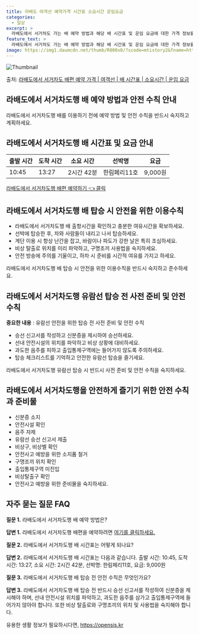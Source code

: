 ```yaml
---
title: 라배도 여객선 예약가격 시간표 소요시간 운임요금
categories:
  - 일상
excerpt: >
  라배도에서 서거차도 가는 배 예약 방법과 해당 배 시간표 및 운임 요금에 대한 가격 정보를 안내 드리겠습니다. 안전하고 재밋는 서거차도행 여행을 위해 아래 정보 참고하시기 바랍니다. 서거차도행 배편 예약하기 👈 클릭라배도에서 서거차도행 배 시간표출발 시간도착 시간소요 시간선박명요금10:4513:272시간 42분한림페리11호9,000원서거차도행 배편 예약하기 👈 클릭라배도에서 서거차도행 여객선 탑승 시 이용수칙중요한 내용: 라배도에서 서거차도행 배를 탑승할 때 반드시 준수해아 할 이용수칙 1) 라배도에서 서거차도행 배 출항시간을 확인한다. 2) 출항 시간이 가까울수록 미리 매표소로 가서 충분한 여유시간을 확보한다. 3) 선박에 탑승한 후, 차와 사람들이 내리고 나서 탑승한다. 4) 계단 이용 시 항상 난간..
feature_text: >
  라배도에서 서거차도 가는 배 예약 방법과 해당 배 시간표 및 운임 요금에 대한 가격 정보를 안내 드리겠습니다. 안전하고 재밋는 서거차도행 여행을 위해 아래 정보 참고하시기 바랍니다. 서거차도행 배편 예약하기 👈 클릭라배도에서 서거차도행 배 시간표출발 시간도착 시간소요 시간선박명요금10:4513:272시간 42분한림페리11호9,000원서거차도행 배편 예약하기 👈 클릭라배도에서 서거차도행 여객선 탑승 시 이용수칙중요한 내용: 라배도에서 서거차도행 배를 탑승할 때 반드시 준수해아 할 이용수칙 1) 라배도에서 서거차도행 배 출항시간을 확인한다. 2) 출항 시간이 가까울수록 미리 매표소로 가서 충분한 여유시간을 확보한다. 3) 선박에 탑승한 후, 차와 사람들이 내리고 나서 탑승한다. 4) 계단 이용 시 항상 난간..
image: https://img1.daumcdn.net/thumb/R800x0/?scode=mtistory2&fname=https%3A%2F%2Fblog.kakaocdn.net%2Fdn%2FMMF9P%2FbtsHBztSBiP%2Frm9cL3YY7yxUFvcZlK7Mkk%2Fimg.webp
---
```


![Thumbnail](https://img1.daumcdn.net/thumb/R800x0/?scode=mtistory2&fname=https%3A%2F%2Fblog.kakaocdn.net%2Fdn%2FMMF9P%2FbtsHBztSBiP%2Frm9cL3YY7yxUFvcZlK7Mkk%2Fimg.webp)

<p>출처: <a href="https://opensis.kr/entry/%EB%9D%BC%EB%B0%B0%EB%8F%84%EC%97%90%EC%84%9C-%EC%84%9C%EA%B1%B0%EC%B0%A8%EB%8F%84-%EB%B0%B0%ED%8E%B8-%EC%98%88%EC%95%BD-%EA%B0%80%EA%B2%A9-%EC%97%AC%EA%B0%9D%EC%84%A0-%EB%B0%B0-%EC%8B%9C%EA%B0%84%ED%91%9C-%EC%86%8C%EC%9A%94%EC%8B%9C%EA%B0%84-%EC%9A%B4%EC%9E%84-%EC%9A%94%EA%B8%88" rel="dofollow">라배도에서 서거차도 배편 예약 가격 | 여객선 | 배 시간표 | 소요시간 | 운임 요금</a> </p>

## 라배도에서 서거차도행 배 예약 방법과 안전 수칙 안내

라배도에서 서거차도행 배를 이용하기 전에 예약 방법 및 안전 수칙을 반드시 숙지하고 계획하세요.

## 라배도에서 서거차도행 배 시간표 및 요금 안내

**출발 시간** | **도착 시간** | **소요 시간** | **선박명** | **요금**  
---|---|---|---|---  
10:45 | 13:27 | 2시간 42분 | 한림페리11호 | 9,000원  
  
[라배도에서 서거차도행 배편 예약하기 👈 클릭](https://opensis.kr/entry/%EB%9D%BC%EB%B0%B0%EB%8F%84%EC%97%90%EC%84%9C-%EC%84%9C%EA%B1%B0%EC%B0%A8%EB%8F%84-%EB%B0%B0%ED%8E%B8-%EC%98%88%EC%95%BD-%EA%B0%80%EA%B2%A9-%EC%97%AC%EA%B0%9D%EC%84%A0-%EB%B0%B0-%EC%8B%9C%EA%B0%84%ED%91%9C-%EC%86%8C%EC%9A%94%EC%8B%9C%EA%B0%84-%EC%9A%B4%EC%9E%84-%EC%9A%94%EA%B8%88)

## 라배도에서 서거차도행 배 탑승 시 안전을 위한 이용수칙

  * 라배도에서 서거차도행 배 출항시간을 확인하고 충분한 여유시간을 확보하세요.
  * 선박에 탑승한 후, 차와 사람들이 내리고 나서 탑승하세요.
  * 계단 이용 시 항상 난간을 잡고, 바람이나 파도가 강한 날은 특히 조심하세요.
  * 비상 탈출로 위치를 미리 파악하고, 구명조끼 사용법을 숙지하세요.
  * 안전 방송에 주의를 기울이고, 하차 시 준비를 시간적 여유를 가지고 하세요.

라배도에서 서거차도행 배 탑승 시 안전을 위한 이용수칙을 반드시 숙지하고 준수하세요.

## 라배도에서 서거차도행 유람선 탑승 전 사전 준비 및 안전 수칙

**중요한 내용** : 유람선 안전을 위한 탑승 전 사전 준비 및 안전 수칙

  * 승선 신고서를 작성하고 신분증을 제시하여 승선하세요.
  * 선내 안전시설의 위치를 파악하고 비상 상황에 대비하세요.
  * 과도한 음주를 피하고 출입통제구역에는 들어가지 않도록 주의하세요.
  * 탑승 체크리스트를 기억하고 안전한 유람선 탑승을 즐기세요.

라배도에서 서거차도행 유람선 탑승 시 반드시 사전 준비 및 안전 수칙을 숙지하세요.

## 라배도에서 서거차도행을 안전하게 즐기기 위한 안전 수칙과 준비물

  * 신분증 소지
  * 안전시설 확인
  * 음주 자제
  * 유람선 승선 신고서 제출
  * 비상구, 비상벨 확인
  * 안전사고 예방을 위한 소지품 철거
  * 구명조끼 위치 확인
  * 출입통제구역 미진입
  * 비상탈출구 확인
  * 안전사고 예방을 위한 준비물을 숙지하세요.

## 자주 묻는 질문 FAQ

**질문 1.** 라배도에서 서거차도행 배 예약 방법은?

**답변 1.** 라배도에서 서거차도행 배편을 예약하려면 [여기를 클릭하세요.](https://opensis.kr/entry/%EB%9D%BC%EB%B0%B0%EB%8F%84%EC%97%90%EC%84%9C-%EC%84%9C%EA%B1%B0%EC%B0%A8%EB%8F%84-%EB%B0%B0%ED%8E%B8-%EC%98%88%EC%95%BD-%EA%B0%80%EA%B2%A9-%EC%97%AC%EA%B0%9D%EC%84%A0-%EB%B0%B0-%EC%8B%9C%EA%B0%84%ED%91%9C-%EC%86%8C%EC%9A%94%EC%8B%9C%EA%B0%84-%EC%9A%B4%EC%9E%84-%EC%9A%94%EA%B8%88)

**질문 2.** 라배도에서 서거차도행 배 시간표는 어떻게 되나요?

**답변 2.** 라배도에서 서거차도행 배 시간표는 다음과 같습니다. 출발 시간: 10:45, 도착 시간: 13:27, 소요 시간: 2시간
42분, 선박명: 한림페리11호, 요금: 9,000원

**질문 3.** 라배도에서 서거차도행 배 탑승 전 안전 수칙은 무엇인가요?

**답변 3.** 라배도에서 서거차도행 배 탑승 전 반드시 승선 신고서를 작성하여 신분증을 제시해야 하며, 선내 안전시설 위치를 파악하고,
과도한 음주를 삼가고 출입통제구역에 들어가지 않아야 합니다. 또한 비상 탈출로와 구명조끼의 위치 및 사용법을 숙지해야 합니다.

 

유용한 생활 정보가 필요하시다면, <a href="https://opensis.kr" rel="dofollow">https://opensis.kr</a>


